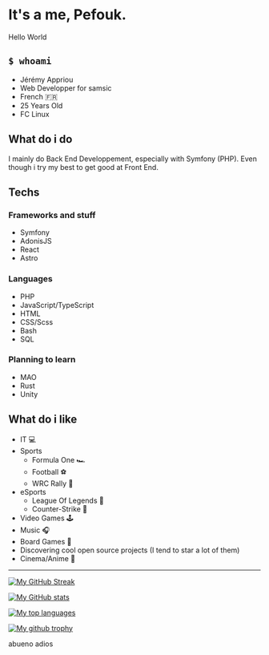 # It's a me, Pefouk.
Hello World  
  
## `$ whoami`
- Jérémy Appriou
- Web Developper for samsic
- French 🇫🇷
- 25 Years Old
- FC Linux

## What do i do
I mainly do Back End Developpement, especially with Symfony (PHP). Even though i try my best to get good at Front End.  

## Techs
### Frameworks and stuff
- Symfony
- AdonisJS
- React
- Astro
### Languages
- PHP
- JavaScript/TypeScript
- HTML
- CSS/Scss
- Bash
- SQL

### Planning to learn
- MAO
- Rust
- Unity

## What do i like
- IT 💻
- Sports
  - Formula One 🏎
  - Football ⚽
  - WRC Rally 🚗
- eSports
  - League Of Legends 👻
  - Counter-Strike 🔫
- Video Games 🕹
- Music 🎧
- Board Games 🎲
- Discovering cool open source projects (I tend to star a lot of them)
- Cinema/Anime 🎥
----

[![My GitHub Streak](https://github-readme-streak-stats.herokuapp.com?user=Pefouk&theme=radical&hide_border=true&date_format=M%20j%5B%2C%20Y%5D)](https://github.com/pefouk)  
  
[![My GitHub stats](https://github-readme-stats.vercel.app/api?username=pefouk&theme=radical&count_private=true)](https://github.com/pefouk)  
  
[![My top languages](https://github-readme-stats.vercel.app/api/top-langs/?username=Pefouk&theme=radical&count_private=true&layout=compact)](https://github.com/pefouk)  

[![My github trophy](https://github-profile-trophy.vercel.app/?username=pefouk&row=1&theme=radical)](https://github.com/pefouk)  
  

abueno adios
